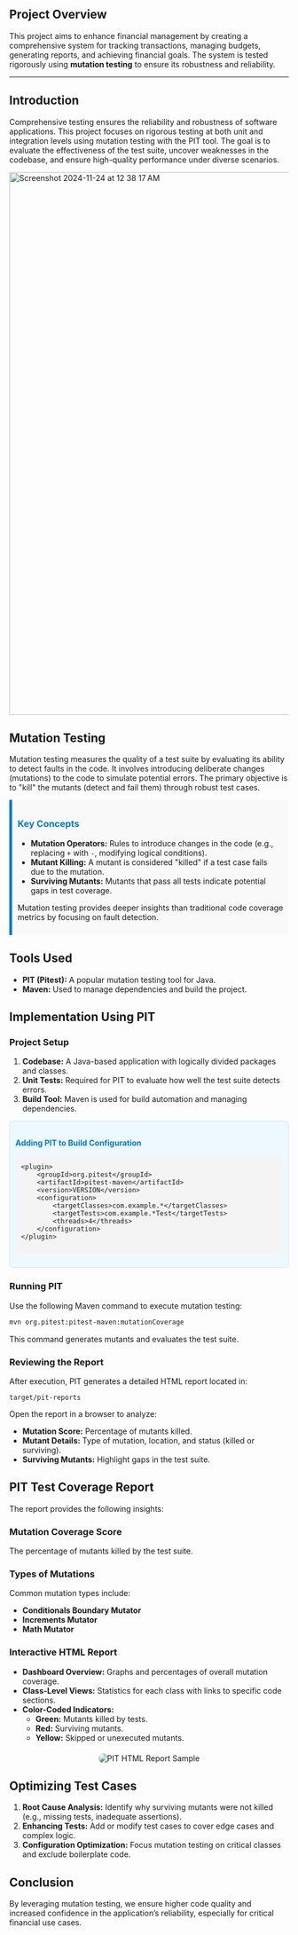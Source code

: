 ## Project Overview
This project aims to enhance financial management by creating a comprehensive system for tracking transactions, managing budgets, generating reports, and achieving financial goals. The system is tested rigorously using **mutation testing** to ensure its robustness and reliability.

---

## Introduction
Comprehensive testing ensures the reliability and robustness of software applications. This project focuses on rigorous testing at both unit and integration levels using mutation testing with the PIT tool. The goal is to evaluate the effectiveness of the test suite, uncover weaknesses in the codebase, and ensure high-quality performance under diverse scenarios.

<img width="979" alt="Screenshot 2024-11-24 at 12 38 17 AM" src="https://github.com/user-attachments/assets/75bf8bc2-0106-4b78-be46-2dd56b12d83d">


## Mutation Testing
Mutation testing measures the quality of a test suite by evaluating its ability to detect faults in the code. It involves introducing deliberate changes (mutations) to the code to simulate potential errors. The primary objective is to "kill" the mutants (detect and fail them) through robust test cases.

<div style="background-color: #f9f9f9; padding: 10px; border-left: 5px solid #007acc;">
    <h3 style="color: #007acc;">Key Concepts</h3>
    <ul>
        <li><strong>Mutation Operators:</strong> Rules to introduce changes in the code (e.g., replacing <code>+</code> with <code>-</code>, modifying logical conditions).</li>
        <li><strong>Mutant Killing:</strong> A mutant is considered "killed" if a test case fails due to the mutation.</li>
        <li><strong>Surviving Mutants:</strong> Mutants that pass all tests indicate potential gaps in test coverage.</li>
    </ul>
    <p>Mutation testing provides deeper insights than traditional code coverage metrics by focusing on fault detection.</p>
</div>

## Tools Used
- <strong>PIT (Pitest):</strong> A popular mutation testing tool for Java.
- <strong>Maven:</strong> Used to manage dependencies and build the project.

## Implementation Using PIT

### Project Setup
1. **Codebase:** A Java-based application with logically divided packages and classes.
2. **Unit Tests:** Required for PIT to evaluate how well the test suite detects errors.
3. **Build Tool:** Maven is used for build automation and managing dependencies.

<div style="background-color: #eef9ff; padding: 10px; border: 1px solid #cce7ff; border-radius: 5px;">
    <h4 style="color: #007acc;">Adding PIT to Build Configuration</h4>
    <pre style="background-color: #f4f4f4; padding: 10px; border-radius: 5px;">
<code>&lt;plugin&gt;
    &lt;groupId&gt;org.pitest&lt;/groupId&gt;
    &lt;artifactId&gt;pitest-maven&lt;/artifactId&gt;
    &lt;version&gt;VERSION&lt;/version&gt;
    &lt;configuration&gt;
        &lt;targetClasses&gt;com.example.*&lt;/targetClasses&gt;
        &lt;targetTests&gt;com.example.*Test&lt;/targetTests&gt;
        &lt;threads&gt;4&lt;/threads&gt;
    &lt;/configuration&gt;
&lt;/plugin&gt;
    </code></pre>
</div>

### Running PIT
Use the following Maven command to execute mutation testing:
```bash
mvn org.pitest:pitest-maven:mutationCoverage
```
This command generates mutants and evaluates the test suite.

### Reviewing the Report
After execution, PIT generates a detailed HTML report located in:
```
target/pit-reports
```
Open the report in a browser to analyze:
- **Mutation Score:** Percentage of mutants killed.
- **Mutant Details:** Type of mutation, location, and status (killed or surviving).
- **Surviving Mutants:** Highlight gaps in the test suite.

## PIT Test Coverage Report
The report provides the following insights:

### Mutation Coverage Score
The percentage of mutants killed by the test suite.

### Types of Mutations
Common mutation types include:
- **Conditionals Boundary Mutator**
- **Increments Mutator**
- **Math Mutator**

### Interactive HTML Report
- **Dashboard Overview:** Graphs and percentages of overall mutation coverage.
- **Class-Level Views:** Statistics for each class with links to specific code sections.
- **Color-Coded Indicators:**
  - **Green:** Mutants killed by tests.
  - **Red:** Surviving mutants.
  - **Yellow:** Skipped or unexecuted mutants.

<div style="text-align: center; margin: 20px;">
    <img src="https://via.placeholder.com/600x400" alt="PIT HTML Report Sample" style="border-radius: 10px;">
</div>

## Optimizing Test Cases
1. **Root Cause Analysis:** Identify why surviving mutants were not killed (e.g., missing tests, inadequate assertions).
2. **Enhancing Tests:** Add or modify test cases to cover edge cases and complex logic.
3. **Configuration Optimization:** Focus mutation testing on critical classes and exclude boilerplate code.

## Conclusion
By leveraging mutation testing, we ensure higher code quality and increased confidence in the application’s reliability, especially for critical financial use cases.

